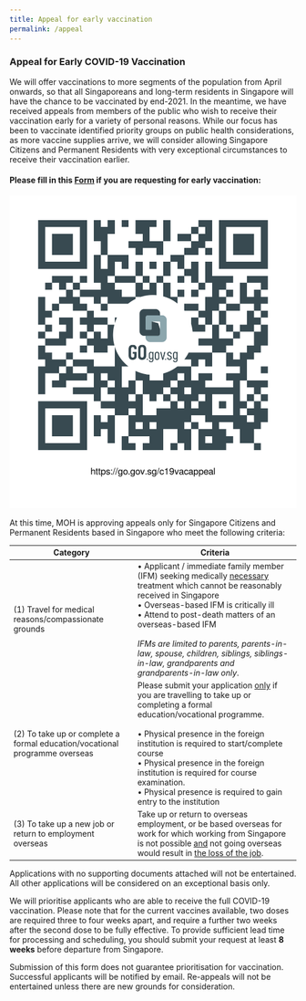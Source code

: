 ```yaml
---
title: Appeal for early vaccination
permalink: /appeal
---
```

### Appeal for Early COVID-19 Vaccination

We will offer vaccinations to more segments of the population from April onwards, so that all Singaporeans and long-term residents in Singapore will have the chance to be vaccinated by end-2021. In the meantime, we have received appeals from members of the public who wish to receive their vaccination early for a variety of personal reasons. While our focus has been to vaccinate identified priority groups on public health considerations, as more vaccine supplies arrive, we will consider allowing Singapore Citizens and Permanent Residents with very exceptional circumstances to receive their vaccination earlier.

#### Please fill in this [Form](https://go.gov.sg/c19vacappeal) if you are requesting for early vaccination:
![](/images/high%20res%20appeal%20link.png)

At this time, MOH is approving appeals only for Singapore Citizens and Permanent Residents based in Singapore who meet the following criteria:


| Category| Criteria | 
| -------- | -------- |
| (1)	Travel for medical reasons/compassionate grounds    |•	Applicant / immediate family member (IFM) seeking medically <u> necessary </u> treatment which cannot be reasonably received in Singapore <br>•	Overseas-based IFM is critically ill<br>•	Attend to post-death matters of an overseas-based IFM  <br><br>*IFMs are limited to parents, parents-in-law, spouse, children, siblings, siblings-in-law, grandparents and grandparents-in-law only*.
(2)	To take up or complete a formal education/vocational programme overseas    | Please submit your application <u>only</u> if you are travelling to take up or completing a formal education/vocational programme. <br> <br>	•	Physical presence in the foreign institution is required to start/complete course<br>•	Physical presence in the foreign institution is required for course examination.  <br>•	Physical presence is required to gain entry to the institution
(3)	To take up a new job or return to employment overseas    | Take up or return to overseas employment, or be based overseas for work for which working from Singapore is not possible <u> and</u> not going overseas would result in <u>the loss of the job</u>. 

 Applications with no supporting documents attached will not be entertained. All other applications will be considered on an exceptional basis only.

We will prioritise applicants who are able to receive the full COVID-19 vaccination. Please note that for the current vaccines available, two doses are required three to four weeks apart, and require a further two weeks after the second dose to be fully effective. To provide sufficient lead time for processing and scheduling, you should submit your request at least **8 weeks** before departure from Singapore.


Submission of this form does not guarantee prioritisation for vaccination. Successful applicants will be notified by email. Re-appeals will not be entertained unless there are new grounds for consideration.